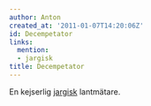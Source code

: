 ```yaml
---
author: Anton
created_at: '2011-01-07T14:20:06Z'
id: Decempetator
links:
  mention:
  - jargisk
title: Decempetator
---
```


En kejserlig [jargisk] lantmätare.

  [jargisk]: jargisk
